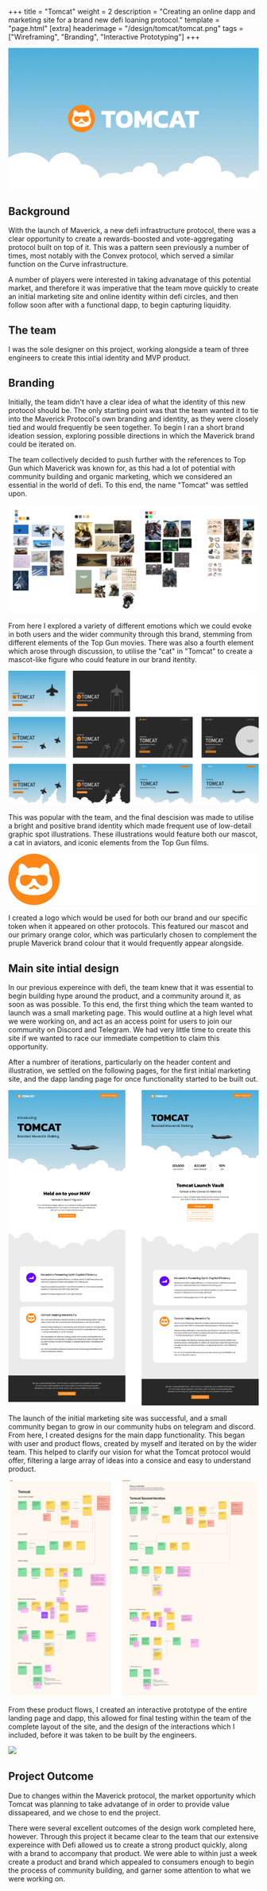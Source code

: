 +++
title = "Tomcat"
weight = 2
description = "Creating an online dapp and marketing site for a brand new defi loaning protocol."
template = "page.html"
[extra]
headerimage = "/design/tomcat/tomcat.png"
tags = ["Wireframing", "Branding", "Interactive Prototyping"]
+++

<img class = imagewithinpost src="/design/tomcat/tomcat.png">

## Background

With the launch of Maverick, a new defi infrastructure protocol, there was a clear opportunity to create a rewards-boosted and vote-aggregating protocol built on top of it. This was a pattern seen previously a number of times, most notably with the Convex protocol, which served a similar function on the Curve infrastructure.

A number of players were interested in taking advanatage of this potential market, and therefore it was imperative that the team move quickly to create an initial marketing site and online identity within defi circles, and then follow soon after with a functional dapp, to begin capturing liquidity.

## The team

I was the sole designer on this project, working alongside a team of three engineers to create this intial identity and MVP product.

## Branding

Initially, the team didn't have a clear idea of what the identity of this new protocol should be. The only starting point was that the team wanted it to tie into the Maverick Protocol's own branding and identity, as they were closely tied and would frequently be seen together. To begin I ran a short brand ideation session, exploring possible directions in which the Maverick brand could be iterated on. 

The team collectively decided to push further with the references to Top Gun which Maverick was known for, as this had a lot of potential with community building and organic marketing, which we considered an essential in the world of defi. To this end, the name "Tomcat" was settled upon.

<img class = imagewithinpost src="/design/tomcat/branding.png">

From here I explored a variety of different emotions which we could evoke in both users and the wider community through this brand, stemming from different elements of the Top Gun movies. There was also a fourth element which arose through discussion, to utilise the "cat" in "Tomcat" to create a mascot-like figure who could feature in our brand itentity. 

<img class = imagewithinpost src="/design/tomcat/illustrationheaders.png">

This was popular with the team, and the final descision was made to utilise a bright and positive brand identity which made frequent use of low-detail graphic spot illustrations. These illustrations would feature both our mascot, a cat in aviators, and iconic elements from the Top Gun films.

<img class = smallimagewithinpost src="/design/tomcat/logo.png">

I created a logo which would be used for both our brand and our specific token when it appeared on other protocols. This featured our mascot and our primary orange color, which was particularly chosen to complement the pruple Maverick brand colour that it would frequently appear alongside.

## Main site intial design

In our previous expereince with defi, the team knew that it was essential to begin building hype around the product, and a community around it, as soon as was possible. To this end, the first thing which the team wanted to launch was a small marketing page. This would outline at a high level what we were working on, and act as an access point for users to join our community on Discord and Telegram. We had very little time to create this site if we wanted to race our immediate competition to claim this opportunity.

After a numbrer of iterations, particularly on the header content and illustration, we settled on the following pages, for the first initial marketing site, and the dapp landing page for once functionality started to be built out.

<img class = imagewithinpost src="/design/tomcat/marketingpage.png">

The launch of the initial marketing site was successful, and a small community began to grow in our community hubs on telegram and discord. From here, I created designs for the main dapp functionality. This began with user and product flows, created by myself and iterated on by the wider team. This helped to clarify our vision for what the Tomcat protocol would offer, filtering a large array of ideas into a consice and easy to understand product. 

<img class = imagewithinpost src="/design/tomcat/productflows.png">

From these product flows, I created an interactive prototype of the entire landing page and dapp, this allowed for final testing within the team of the complete layout of the site, and the design of the interactions which I included, before it was taken to be built by the engineers.

<img class = imagewithinpost src="/design/tomcat/prototype.gif">

## Project Outcome

Due to changes within the Maverick protocol, the market opportunity which Tomcat was planning to take advatange of in order to provide value dissapeared, and we chose to end the project. 

There were several excellent outcomes of the design work completed here, however. Through this project it became clear to the team that our extensive expereince with Defi allowed us to create a strong product quickly, along with a brand to accompany that product. We were able to within just a week create a product and brand which appealed to consumers enough to begin the process of community building, and garner some attention to what we were working on.